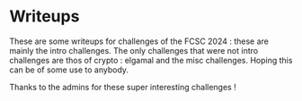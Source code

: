 # Writeups

These are some writeups for challenges of the FCSC 2024 : these are mainly the intro challenges.
The only challenges that were not intro challenges are thos of crypto : elgamal and the misc challenges.
Hoping this can be of some use to anybody. 

Thanks to the admins for these super interesting challenges !
